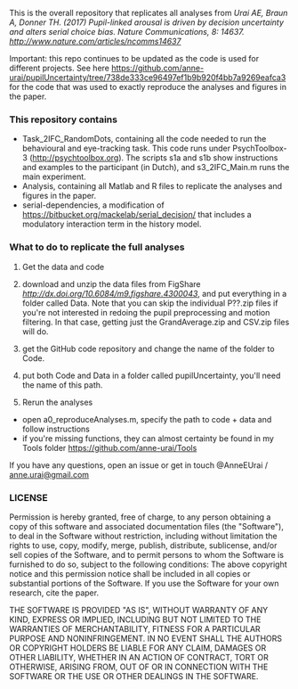 This is the overall repository that replicates all analyses from
_Urai AE, Braun A, Donner TH. (2017) Pupil-linked arousal is driven by decision uncertainty and alters serial choice bias. Nature Communications, 8: 14637.
http://www.nature.com/articles/ncomms14637_

Important: this repo continues to be updated as the code is used for different projects. See here https://github.com/anne-urai/pupilUncertainty/tree/738de333ce96497ef1b9b920f4bb7a9269eafca3 for the code that was used to exactly reproduce the analyses and figures in the paper.

### This repository contains ###

- Task_2IFC_RandomDots, containing all the code needed to run the behavioural and eye-tracking task. This code runs under PsychToolbox-3 (http://psychtoolbox.org). The scripts s1a and s1b show instructions and examples to the participant (in Dutch), and s3_2IFC_Main.m runs the main experiment.
- Analysis, containing all Matlab and R files to replicate the analyses and figures in the paper.
- serial-dependencies, a modification of https://bitbucket.org/mackelab/serial_decision/ that includes a modulatory interaction term in the history model.

### What to do to replicate the full analyses ###

1. Get the data and code
  1. download and unzip the data files from FigShare _http://dx.doi.org/10.6084/m9.figshare.4300043_, and put everything in a folder called Data. Note that you can skip the individual P??.zip files if you're not interested in redoing the pupil preprocessing and motion filtering. In that case, getting just the GrandAverage.zip and CSV.zip files will do.
  2. get the GitHub code repository and change the name of the folder to Code.
  5. put both Code and Data in a folder called pupilUncertainty, you'll need the name of this path.

2. Rerun the analyses
  * open a0_reproduceAnalyses.m, specify the path to code + data and follow instructions
  * if you're missing functions, they can almost certainty be found in my Tools folder https://github.com/anne-urai/Tools

If you have any questions, open an issue or get in touch @AnneEUrai / anne.urai@gmail.com

### LICENSE ###

Permission is hereby granted, free of charge, to any person obtaining a copy of this software and associated documentation files (the "Software"), to deal in the Software without restriction, including without limitation the rights to use, copy, modify, merge, publish, distribute, sublicense, and/or sell copies of the Software, and to permit persons to whom the Software is furnished to do so, subject to the following conditions:
The above copyright notice and this permission notice shall be included in all copies or substantial portions of the Software.
If you use the Software for your own research, cite the paper.

THE SOFTWARE IS PROVIDED "AS IS", WITHOUT WARRANTY OF ANY KIND, EXPRESS OR IMPLIED, INCLUDING BUT NOT LIMITED TO THE WARRANTIES OF MERCHANTABILITY, FITNESS FOR A PARTICULAR PURPOSE AND NONINFRINGEMENT. IN NO EVENT SHALL THE AUTHORS OR COPYRIGHT HOLDERS BE LIABLE FOR ANY CLAIM, DAMAGES OR OTHER LIABILITY, WHETHER IN AN ACTION OF CONTRACT, TORT OR OTHERWISE, ARISING FROM, OUT OF OR IN CONNECTION WITH THE SOFTWARE OR THE USE OR OTHER DEALINGS IN THE SOFTWARE.
